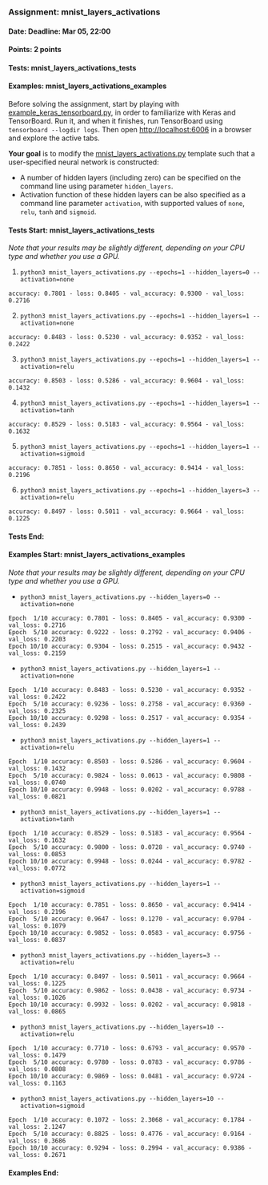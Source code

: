 ### Assignment: mnist_layers_activations
#### Date: Deadline: Mar 05, 22:00
#### Points: 2 points
#### Tests: mnist_layers_activations_tests
#### Examples: mnist_layers_activations_examples

Before solving the assignment, start by playing with
[example_keras_tensorboard.py](https://github.com/ufal/npfl138/tree/past-2324/labs/01/example_keras_tensorboard.py),
in order to familiarize with Keras and TensorBoard.
Run it, and when it finishes, run TensorBoard using `tensorboard --logdir logs`.
Then open <http://localhost:6006> in a browser and explore the active tabs.

**Your goal** is to modify the
[mnist_layers_activations.py](https://github.com/ufal/npfl138/tree/past-2324/labs/01/mnist_layers_activations.py)
template such that a user-specified neural network is constructed:
- A number of hidden layers (including zero) can be specified on the command line
  using parameter `hidden_layers`.
- Activation function of these hidden layers can be also specified as a command
  line parameter `activation`, with supported values of `none`, `relu`, `tanh`
  and `sigmoid`.

#### Tests Start: mnist_layers_activations_tests
_Note that your results may be slightly different, depending on your CPU type and whether you use a GPU._

1. `python3 mnist_layers_activations.py --epochs=1 --hidden_layers=0 --activation=none`
```
accuracy: 0.7801 - loss: 0.8405 - val_accuracy: 0.9300 - val_loss: 0.2716
```

2. `python3 mnist_layers_activations.py --epochs=1 --hidden_layers=1 --activation=none`
```
accuracy: 0.8483 - loss: 0.5230 - val_accuracy: 0.9352 - val_loss: 0.2422
```

3. `python3 mnist_layers_activations.py --epochs=1 --hidden_layers=1 --activation=relu`
```
accuracy: 0.8503 - loss: 0.5286 - val_accuracy: 0.9604 - val_loss: 0.1432
```

4. `python3 mnist_layers_activations.py --epochs=1 --hidden_layers=1 --activation=tanh`
```
accuracy: 0.8529 - loss: 0.5183 - val_accuracy: 0.9564 - val_loss: 0.1632
```

5. `python3 mnist_layers_activations.py --epochs=1 --hidden_layers=1 --activation=sigmoid`
```
accuracy: 0.7851 - loss: 0.8650 - val_accuracy: 0.9414 - val_loss: 0.2196
```

6. `python3 mnist_layers_activations.py --epochs=1 --hidden_layers=3 --activation=relu`
```
accuracy: 0.8497 - loss: 0.5011 - val_accuracy: 0.9664 - val_loss: 0.1225
```
#### Tests End:
#### Examples Start: mnist_layers_activations_examples
_Note that your results may be slightly different, depending on your CPU type and whether you use a GPU._

- `python3 mnist_layers_activations.py --hidden_layers=0 --activation=none`
```
Epoch  1/10 accuracy: 0.7801 - loss: 0.8405 - val_accuracy: 0.9300 - val_loss: 0.2716
Epoch  5/10 accuracy: 0.9222 - loss: 0.2792 - val_accuracy: 0.9406 - val_loss: 0.2203
Epoch 10/10 accuracy: 0.9304 - loss: 0.2515 - val_accuracy: 0.9432 - val_loss: 0.2159
```

- `python3 mnist_layers_activations.py --hidden_layers=1 --activation=none`
```
Epoch  1/10 accuracy: 0.8483 - loss: 0.5230 - val_accuracy: 0.9352 - val_loss: 0.2422
Epoch  5/10 accuracy: 0.9236 - loss: 0.2758 - val_accuracy: 0.9360 - val_loss: 0.2325
Epoch 10/10 accuracy: 0.9298 - loss: 0.2517 - val_accuracy: 0.9354 - val_loss: 0.2439
```

- `python3 mnist_layers_activations.py --hidden_layers=1 --activation=relu`
```
Epoch  1/10 accuracy: 0.8503 - loss: 0.5286 - val_accuracy: 0.9604 - val_loss: 0.1432
Epoch  5/10 accuracy: 0.9824 - loss: 0.0613 - val_accuracy: 0.9808 - val_loss: 0.0740
Epoch 10/10 accuracy: 0.9948 - loss: 0.0202 - val_accuracy: 0.9788 - val_loss: 0.0821
```

- `python3 mnist_layers_activations.py --hidden_layers=1 --activation=tanh`
```
Epoch  1/10 accuracy: 0.8529 - loss: 0.5183 - val_accuracy: 0.9564 - val_loss: 0.1632
Epoch  5/10 accuracy: 0.9800 - loss: 0.0728 - val_accuracy: 0.9740 - val_loss: 0.0853
Epoch 10/10 accuracy: 0.9948 - loss: 0.0244 - val_accuracy: 0.9782 - val_loss: 0.0772
```

- `python3 mnist_layers_activations.py --hidden_layers=1 --activation=sigmoid`
```
Epoch  1/10 accuracy: 0.7851 - loss: 0.8650 - val_accuracy: 0.9414 - val_loss: 0.2196
Epoch  5/10 accuracy: 0.9647 - loss: 0.1270 - val_accuracy: 0.9704 - val_loss: 0.1079
Epoch 10/10 accuracy: 0.9852 - loss: 0.0583 - val_accuracy: 0.9756 - val_loss: 0.0837
```

- `python3 mnist_layers_activations.py --hidden_layers=3 --activation=relu`
```
Epoch  1/10 accuracy: 0.8497 - loss: 0.5011 - val_accuracy: 0.9664 - val_loss: 0.1225
Epoch  5/10 accuracy: 0.9862 - loss: 0.0438 - val_accuracy: 0.9734 - val_loss: 0.1026
Epoch 10/10 accuracy: 0.9932 - loss: 0.0202 - val_accuracy: 0.9818 - val_loss: 0.0865
```

- `python3 mnist_layers_activations.py --hidden_layers=10 --activation=relu`
```
Epoch  1/10 accuracy: 0.7710 - loss: 0.6793 - val_accuracy: 0.9570 - val_loss: 0.1479
Epoch  5/10 accuracy: 0.9780 - loss: 0.0783 - val_accuracy: 0.9786 - val_loss: 0.0808
Epoch 10/10 accuracy: 0.9869 - loss: 0.0481 - val_accuracy: 0.9724 - val_loss: 0.1163
```

- `python3 mnist_layers_activations.py --hidden_layers=10 --activation=sigmoid`
```
Epoch  1/10 accuracy: 0.1072 - loss: 2.3068 - val_accuracy: 0.1784 - val_loss: 2.1247
Epoch  5/10 accuracy: 0.8825 - loss: 0.4776 - val_accuracy: 0.9164 - val_loss: 0.3686
Epoch 10/10 accuracy: 0.9294 - loss: 0.2994 - val_accuracy: 0.9386 - val_loss: 0.2671
```
#### Examples End:
